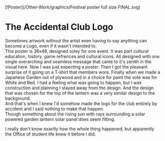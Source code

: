[!Poster](/Other-Work/graphics/Festival poster full size FINAL.svg)
# The Accidental Club Logo

Sometimes artwork without the artist even having to say anything can become a Logo, even if it wasn't intended to.  
This poster is 36x48, designed soley for one event.  It was part cultural education, history, game refrences and cultural icons. 
All designed with one single overarching and seamless message that came to it's zenith in the visual here.  Now I was just expecting a poster.
Then I got the pleasant surprise of it going on a T-shirt that members wore.  Finally when we made a Japanese Garden out of plywood and in
a choice for paint the vote was for White and Red.  I had a feeling what was going to happen, but I was construction and planning 
I stayed away from the design.  And the design that was chosen for the top of the lantern was a very similar design to the background.  
And that's when I knew I'd somehow made the logo for the club entirely by accident and I said nothing to make that happen.  
Though something about the rising sun with rays surrounding a solar powered garden lantern solar panel does seem fitting.

I really don't know exactly how the whole thing happened, but apparently the Office of student life knew it before I did.
